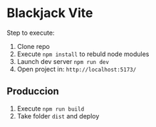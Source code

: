 # Blackjack Vite

Step to execute:

1. Clone repo
2. Execute ```npm install``` to rebuld node modules
3. Launch dev server ```npm run dev```
4. Open project in: ```http://localhost:5173/```

## Produccion

1. Execute ```npm run build```
2. Take folder ```dist``` and deploy

